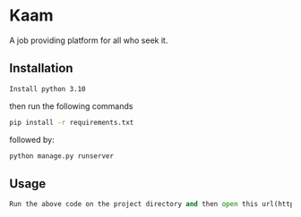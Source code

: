 # Kaam

A job providing platform for all who seek it.

## Installation

```bash
Install python 3.10
```

then run the following commands


```bash
pip install -r requirements.txt
```
followed by:
```bash
python manage.py runserver
```
## Usage

```python
Run the above code on the project directory and then open this url(http://127.0.0.1:8000/)
```

